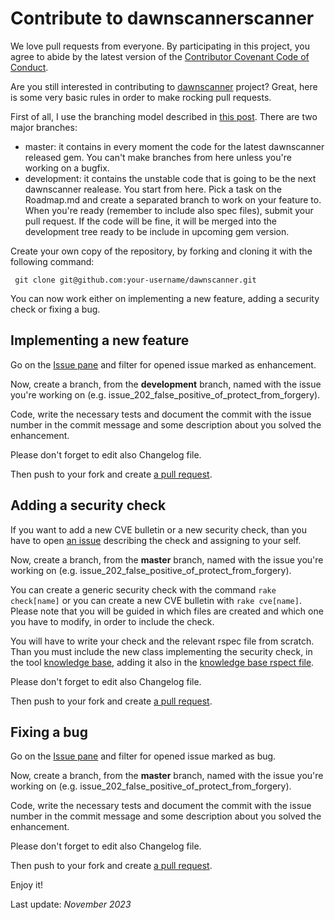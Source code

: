 # Contribute to dawnscannerscanner

We love pull requests from everyone. By participating in this project, you
agree to abide by the latest version of the [Contributor Covenant Code of
Conduct](http://contributor-covenant.org/version/1/4/).

Are you still interested in contributing to
[dawnscanner](https://github.com/thesp0nge/dawnscanner) project? Great, here is some very basic
rules in order to make rocking pull requests.

First of all, I use the branching model described in [this
post](http://nvie.com/posts/a-successful-git-branching-model/). There are two
major branches:

* master: it contains in every moment the code for the latest dawnscanner
  released gem. You can't make branches from here unless you're working on a
  bugfix.
* development: it contains the unstable code that is going to be the next
  dawnscanner realease. You start from here. Pick a task on the Roadmap.md
  and create a separated branch to work on your feature to. When you're ready
  (remember to include also spec files), submit your pull request. If the code
  will be fine, it will be merged into the development tree ready to be include
  in upcoming gem version.

Create your own copy of the repository, by forking and cloning it with the
following command:

``` git clone git@github.com:your-username/dawnscanner.git ```

You can now work either on implementing a new feature, adding a security check or fixing a bug.

## Implementing a new feature

Go on the [Issue
pane](https://github.com/thesp0nge/dawnscanner/issues?q=is%3Aissue+is%3Aopen+label%3Aenhancement)
and filter for opened issue marked as enhancement.

Now, create a branch, from the **development** branch, named with the issue
you're working on (e.g.  issue_202_false_positive_of_protect_from_forgery).

Code, write the necessary tests and document the commit with the issue number
in the commit message and some description about you solved the enhancement.

Please don't forget to edit also Changelog file.

Then push to your fork and create [a pull
request](https://github.com/thesp0nge/dawnscanner/compare/).

## Adding a security check

If you want to add a new CVE bulletin or a new security check, than you have to
open [an issue](https://github.com/thesp0nge/dawnscanner/issues) describing the
check and assigning to your self.

Now, create a branch, from the **master** branch, named with the issue
you're working on (e.g.  issue_202_false_positive_of_protect_from_forgery).

You can create a generic security check with the command ```rake check[name]```
or you can create a new CVE bulletin with ```rake cve[name]```. Please note
that you will be guided in which files are created and which one you have to
modify, in order to include the check.

You will have to write your check and the relevant rspec file from scratch.
Than you must include the new class implementing the security check, in the
tool [knowledge
base](https://raw.githubusercontent.com/thesp0nge/dawnscanner/master/lib/dawn/knowledge_base.rb),
adding it also in the [knowledge base rspect
file](https://raw.githubusercontent.com/thesp0nge/dawnscanner/master/spec/lib/dawn/codesake_knowledgebase_spec.rb).

Please don't forget to edit also Changelog file.

Then push to your fork and create [a pull
request](https://github.com/thesp0nge/dawnscanner/compare/).

## Fixing a bug

Go on the [Issue
pane](https://github.com/thesp0nge/dawnscanner/issues?q=is%3Aissue+is%3Aopen+label%3Abug)
and filter for opened issue marked as bug.

Now, create a branch, from the **master** branch, named with the issue
you're working on (e.g.  issue_202_false_positive_of_protect_from_forgery).

Code, write the necessary tests and document the commit with the issue number
in the commit message and some description about you solved the enhancement.

Please don't forget to edit also Changelog file.

Then push to your fork and create [a pull
request](https://github.com/thesp0nge/dawnscanner/compare/).

Enjoy it!

Last update: _November 2023_

